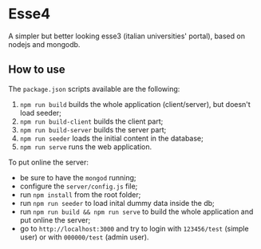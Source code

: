 # Esse4
A simpler but better looking esse3 (italian universities' portal), based on nodejs and mongodb.

## How to use
The `package.json` scripts available are the following:

1. `npm run build` builds the whole application (client/server), but doesn't load seeder;
2. `npm run build-client` builds the client part;
3. `npm run build-server` builds the server part;
4. `npm run seeder` loads the initial content in the database;
5. `npm run serve` runs the web application.

To put online the server:
- be sure to have the `mongod` running;
- configure the `server/config.js` file;
- run `npm install` from the root folder;
- run `npm run seeder` to load inital dummy data inside the db;
- run `npm run build && npm run serve` to build the whole application and put online the server;
- go to `http://localhost:3000` and try to login with `123456/test` (simple user) or with `000000/test` (admin user).